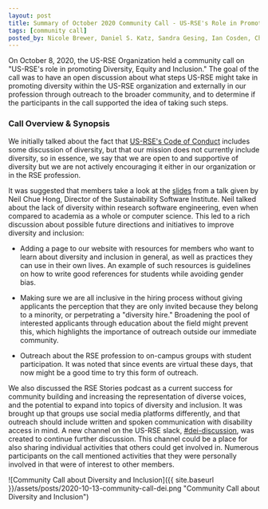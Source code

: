 ```yaml
---
layout: post
title: Summary of October 2020 Community Call - US-RSE's Role in Promoting Diversity, Equity and Inclusion
tags: [community call]
posted_by: Nicole Brewer, Daniel S. Katz, Sandra Gesing, Ian Cosden, Chris Hill
---
```


On October 8, 2020, the US-RSE Organization held a community call on "US-RSE's role in promoting Diversity, Equity and Inclusion." The goal of the call was to have an open discussion about what steps US-RSE might take in promoting diversity within the US-RSE organization and externally in our profession through outreach to the broader community, and to determine if the participants in the call supported the idea of taking such steps.

### Call Overview & Synopsis

We initially talked about the fact that [US-RSE's Code of Conduct](https://us-rse.org/code-of-conduct/) includes some discussion of diversity, but that our mission does not currently include diversity, so in essence, we say that we are open to and supportive of diversity but we are not actively encouraging it either in our organization or in the RSE profession.

It was suggested that members take a look at the [slides](https://doi.org/10.6084/m9.figshare.12955094.v4) from a talk given by Neil Chue Hong, Director of the Sustainability Software Institute. Neil talked about the lack of diversity within research software engineering, even when compared to academia as a whole or computer science. This led to a rich discussion about possible future directions and initiatives to improve diversity and inclusion:

-   Adding a page to our website with resources for members who want to learn about diversity and inclusion in general, as well as practices they can use in their own lives. An example of such resources is guidelines on how to write good references for students while avoiding gender bias.

-   Making sure we are all inclusive in the hiring process without giving applicants the perception that they are only invited because they belong to a minority, or perpetrating a "diversity hire." Broadening the pool of interested applicants through education about the field might prevent this, which highlights the importance of outreach outside our immediate community.

-   Outreach about the RSE profession to on-campus groups with student participation. It was noted that since events are virtual these days, that now might be a good time to try this form of outreach.

We also discussed the RSE Stories podcast as a current success for community building and increasing the representation of diverse voices, and the potential to expand into topics of diversity and inclusion. It was brought up that groups use social media platforms differently, and that outreach should include written and spoken communication with disability access in mind. A new channel on the US-RSE slack, [\#dei-discussion](https://usrse.slack.com/archives/C01C8CJQ7AP), was created to continue further discussion. This channel could be a place for also sharing individual activities that others could get involved in. Numerous participants on the call mentioned activities that they were personally involved in that were of interest to other members.

![Community Call about Diversity and Inclusion]({{ site.baseurl }}/assets/posts/2020-10-13-community-call-dei.png "Community Call about Diversity and Inclusion")
